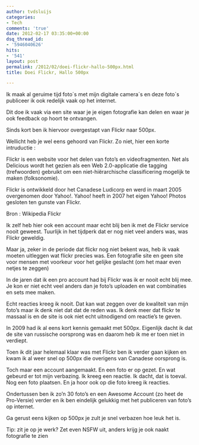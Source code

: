 ```yaml
---
author: tvdsluijs
categories:
- Tech
comments: 'true'
date: 2012-02-17 03:35:00+00:00
dsq_thread_id:
- '5946040626'
hits:
- '541'
layout: post
permalink: /2012/02/doei-flickr-hallo-500px.html
title: Doei Flickr, Hallo 500px

---
```

Ik maak al geruime tijd foto´s met mijn digitale camera´s en deze foto´s publiceer ik ook redelijk vaak op het internet.

Dit doe ik vaak via een site waar je je eigen fotografie kan delen en waar je ook feedback op hoort te ontvangen.

Sinds kort ben ik hiervoor overgestapt van Flickr naar 500px. <!--more-->


  
Wellicht heb je wel eens gehoord van Flickr. Zo niet, hier een korte intruductie :

Flickr is een website voor het delen van foto’s en videofragmenten. Net als Delicious wordt het gezien als een Web 2.0-applicatie die tagging (trefwoorden) gebruikt om een niet-hiërarchische classificering mogelijk te maken (folksonomie).

Flickr is ontwikkeld door het Canadese Ludicorp en werd in maart 2005 overgenomen door Yahoo!. Yahoo! heeft in 2007 het eigen Yahoo! Photos gesloten ten gunste van Flickr.

Bron : Wikipedia Flickr

Ik zelf heb hier ook een account maar echt blij ben ik met de Flickr service nooit geweest. Tuurlijk in het tijdperk dat er nog niet veel anders was, was Flickr geweldig.

Maar ja, zeker in de periode dat flickr nog niet bekent was, heb ik vaak moeten uitleggen wat flickr precies was. Een fotografie site en geen site voor mensen met voorkeur voor het gelijke geslacht (om het maar even netjes te zeggen)

In de jaren dat ik een pro account had bij Flickr was ik er nooit echt blij mee. Je kon er niet echt veel anders dan je foto’s uploaden en wat combinaties en sets mee maken.

Echt reacties kreeg ik nooit. Dat kan wat zeggen over de kwaliteit van mijn foto’s maar ik denk niet dat dat de reden was. Ik denk meer dat flickr te massaal is en de site is ook niet echt uitnodigend om reactie’s te geven.

In 2009 had ik al eens kort kennis gemaakt met 500px. Eigenlijk dacht ik dat de site van russische oorsprong was en daarom heb ik me er toen niet in verdiept.

Toen ik dit jaar helemaal klaar was met Flickr ben ik verder gaan kijken en kwam ik al weer snel op 500px die overigens van Canadese oorsprong is.

Toch maar een account aangemaakt. En een foto er op gezet. En wat gebeurd er tot mijn verbazing. Ik kreeg een reactie. Ik dacht, dat is toeval. Nog een foto plaatsen. En ja hoor ook op die foto kreeg ik reacties.

Ondertussen ben ik zo’n 30 foto’s en een Awesome Account (zo heet de Pro-Versie) verder en ik ben eindelijk gelukkig met het publiceren van foto’s op internet.

Ga gerust eens kijken op 500px je zult je snel verbazen hoe leuk het is.

Tip: zit je op je werk? Zet even NSFW uit, anders krijg je ook naakt fotografie te zien